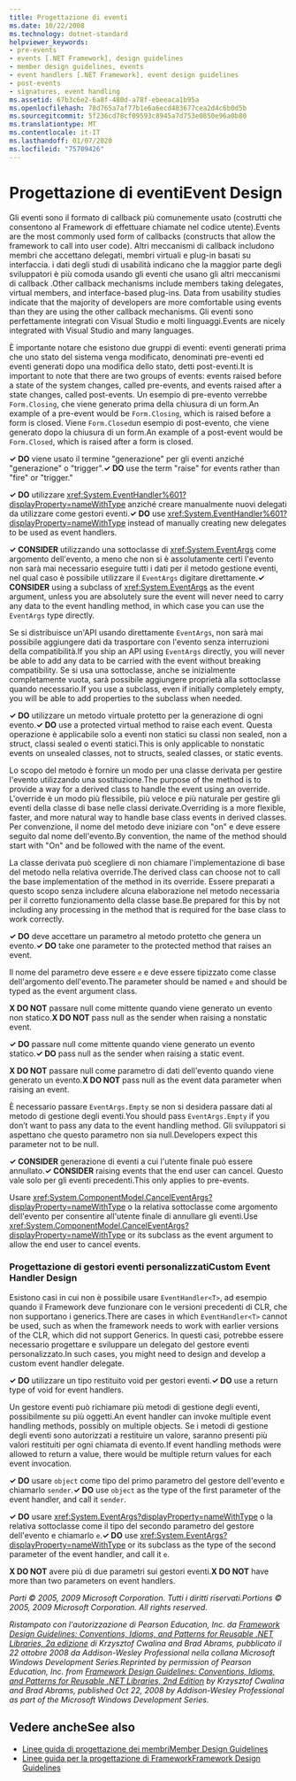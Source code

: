 ```yaml
---
title: Progettazione di eventi
ms.date: 10/22/2008
ms.technology: dotnet-standard
helpviewer_keywords:
- pre-events
- events [.NET Framework], design guidelines
- member design guidelines, events
- event handlers [.NET Framework], event design guidelines
- post-events
- signatures, event handling
ms.assetid: 67b3c6e2-6a8f-480d-a78f-ebeeaca1b95a
ms.openlocfilehash: 78d765a7af77b1e6a6ecd483677cea2d4c6b0d5b
ms.sourcegitcommit: 5f236cd78cf09593c8945a7d753e0850e96a0b80
ms.translationtype: MT
ms.contentlocale: it-IT
ms.lasthandoff: 01/07/2020
ms.locfileid: "75709426"
---
```

# <a name="event-design"></a><span data-ttu-id="0d009-102">Progettazione di eventi</span><span class="sxs-lookup"><span data-stu-id="0d009-102">Event Design</span></span>
<span data-ttu-id="0d009-103">Gli eventi sono il formato di callback più comunemente usato (costrutti che consentono al Framework di effettuare chiamate nel codice utente).</span><span class="sxs-lookup"><span data-stu-id="0d009-103">Events are the most commonly used form of callbacks (constructs that allow the framework to call into user code).</span></span> <span data-ttu-id="0d009-104">Altri meccanismi di callback includono membri che accettano delegati, membri virtuali e plug-in basati su interfaccia. i dati degli studi di usabilità indicano che la maggior parte degli sviluppatori è più comoda usando gli eventi che usano gli altri meccanismi di callback .</span><span class="sxs-lookup"><span data-stu-id="0d009-104">Other callback mechanisms include members taking delegates, virtual members, and interface-based plug-ins. Data from usability studies indicate that the majority of developers are more comfortable using events than they are using the other callback mechanisms.</span></span> <span data-ttu-id="0d009-105">Gli eventi sono perfettamente integrati con Visual Studio e molti linguaggi.</span><span class="sxs-lookup"><span data-stu-id="0d009-105">Events are nicely integrated with Visual Studio and many languages.</span></span>  
  
 <span data-ttu-id="0d009-106">È importante notare che esistono due gruppi di eventi: eventi generati prima che uno stato del sistema venga modificato, denominati pre-eventi ed eventi generati dopo una modifica dello stato, detti post-eventi.</span><span class="sxs-lookup"><span data-stu-id="0d009-106">It is important to note that there are two groups of events: events raised before a state of the system changes, called pre-events, and events raised after a state changes, called post-events.</span></span> <span data-ttu-id="0d009-107">Un esempio di pre-evento verrebbe `Form.Closing`, che viene generato prima della chiusura di un form.</span><span class="sxs-lookup"><span data-stu-id="0d009-107">An example of a pre-event would be `Form.Closing`, which is raised before a form is closed.</span></span> <span data-ttu-id="0d009-108">Viene `Form.Closed`un esempio di post-evento, che viene generato dopo la chiusura di un form.</span><span class="sxs-lookup"><span data-stu-id="0d009-108">An example of a post-event would be `Form.Closed`, which is raised after a form is closed.</span></span>  
  
 <span data-ttu-id="0d009-109">**✓ DO** viene usato il termine "generazione" per gli eventi anziché "generazione" o "trigger".</span><span class="sxs-lookup"><span data-stu-id="0d009-109">**✓ DO** use the term "raise" for events rather than "fire" or "trigger."</span></span>  
  
 <span data-ttu-id="0d009-110">**✓ DO** utilizzare <xref:System.EventHandler%601?displayProperty=nameWithType> anziché creare manualmente nuovi delegati da utilizzare come gestori eventi.</span><span class="sxs-lookup"><span data-stu-id="0d009-110">**✓ DO** use <xref:System.EventHandler%601?displayProperty=nameWithType> instead of manually creating new delegates to be used as event handlers.</span></span>  
  
 <span data-ttu-id="0d009-111">**✓ CONSIDER** utilizzando una sottoclasse di <xref:System.EventArgs> come argomento dell'evento, a meno che non si è assolutamente certi l'evento non sarà mai necessario eseguire tutti i dati per il metodo gestione eventi, nel qual caso è possibile utilizzare il `EventArgs` digitare direttamente.</span><span class="sxs-lookup"><span data-stu-id="0d009-111">**✓ CONSIDER** using a subclass of <xref:System.EventArgs> as the event argument, unless you are absolutely sure the event will never need to carry any data to the event handling method, in which case you can use the `EventArgs` type directly.</span></span>  
  
 <span data-ttu-id="0d009-112">Se si distribuisce un'API usando direttamente `EventArgs`, non sarà mai possibile aggiungere dati da trasportare con l'evento senza interruzioni della compatibilità.</span><span class="sxs-lookup"><span data-stu-id="0d009-112">If you ship an API using `EventArgs` directly, you will never be able to add any data to be carried with the event without breaking compatibility.</span></span> <span data-ttu-id="0d009-113">Se si usa una sottoclasse, anche se inizialmente completamente vuota, sarà possibile aggiungere proprietà alla sottoclasse quando necessario.</span><span class="sxs-lookup"><span data-stu-id="0d009-113">If you use a subclass, even if initially completely empty, you will be able to add properties to the subclass when needed.</span></span>  
  
 <span data-ttu-id="0d009-114">**✓ DO** utilizzare un metodo virtuale protetto per la generazione di ogni evento.</span><span class="sxs-lookup"><span data-stu-id="0d009-114">**✓ DO** use a protected virtual method to raise each event.</span></span> <span data-ttu-id="0d009-115">Questa operazione è applicabile solo a eventi non statici su classi non sealed, non a struct, classi sealed o eventi statici.</span><span class="sxs-lookup"><span data-stu-id="0d009-115">This is only applicable to nonstatic events on unsealed classes, not to structs, sealed classes, or static events.</span></span>  
  
 <span data-ttu-id="0d009-116">Lo scopo del metodo è fornire un modo per una classe derivata per gestire l'evento utilizzando una sostituzione.</span><span class="sxs-lookup"><span data-stu-id="0d009-116">The purpose of the method is to provide a way for a derived class to handle the event using an override.</span></span> <span data-ttu-id="0d009-117">L'override è un modo più flessibile, più veloce e più naturale per gestire gli eventi della classe di base nelle classi derivate.</span><span class="sxs-lookup"><span data-stu-id="0d009-117">Overriding is a more flexible, faster, and more natural way to handle base class events in derived classes.</span></span> <span data-ttu-id="0d009-118">Per convenzione, il nome del metodo deve iniziare con "on" e deve essere seguito dal nome dell'evento.</span><span class="sxs-lookup"><span data-stu-id="0d009-118">By convention, the name of the method should start with "On" and be followed with the name of the event.</span></span>  
  
 <span data-ttu-id="0d009-119">La classe derivata può scegliere di non chiamare l'implementazione di base del metodo nella relativa override.</span><span class="sxs-lookup"><span data-stu-id="0d009-119">The derived class can choose not to call the base implementation of the method in its override.</span></span> <span data-ttu-id="0d009-120">Essere preparati a questo scopo senza includere alcuna elaborazione nel metodo necessaria per il corretto funzionamento della classe base.</span><span class="sxs-lookup"><span data-stu-id="0d009-120">Be prepared for this by not including any processing in the method that is required for the base class to work correctly.</span></span>  
  
 <span data-ttu-id="0d009-121">**✓ DO** deve accettare un parametro al metodo protetto che genera un evento.</span><span class="sxs-lookup"><span data-stu-id="0d009-121">**✓ DO** take one parameter to the protected method that raises an event.</span></span>  
  
 <span data-ttu-id="0d009-122">Il nome del parametro deve essere `e` e deve essere tipizzato come classe dell'argomento dell'evento.</span><span class="sxs-lookup"><span data-stu-id="0d009-122">The parameter should be named `e` and should be typed as the event argument class.</span></span>  
  
 <span data-ttu-id="0d009-123">**X DO NOT** passare null come mittente quando viene generato un evento non statico.</span><span class="sxs-lookup"><span data-stu-id="0d009-123">**X DO NOT** pass null as the sender when raising a nonstatic event.</span></span>  
  
 <span data-ttu-id="0d009-124">**✓ DO** passare null come mittente quando viene generato un evento statico.</span><span class="sxs-lookup"><span data-stu-id="0d009-124">**✓ DO** pass null as the sender when raising a static event.</span></span>  
  
 <span data-ttu-id="0d009-125">**X DO NOT** passare null come parametro di dati dell'evento quando viene generato un evento.</span><span class="sxs-lookup"><span data-stu-id="0d009-125">**X DO NOT** pass null as the event data parameter when raising an event.</span></span>  
  
 <span data-ttu-id="0d009-126">È necessario passare `EventArgs.Empty` se non si desidera passare dati al metodo di gestione degli eventi.</span><span class="sxs-lookup"><span data-stu-id="0d009-126">You should pass `EventArgs.Empty` if you don’t want to pass any data to the event handling method.</span></span> <span data-ttu-id="0d009-127">Gli sviluppatori si aspettano che questo parametro non sia null.</span><span class="sxs-lookup"><span data-stu-id="0d009-127">Developers expect this parameter not to be null.</span></span>  
  
 <span data-ttu-id="0d009-128">**✓ CONSIDER** generazione di eventi a cui l'utente finale può essere annullato.</span><span class="sxs-lookup"><span data-stu-id="0d009-128">**✓ CONSIDER** raising events that the end user can cancel.</span></span> <span data-ttu-id="0d009-129">Questo vale solo per gli eventi precedenti.</span><span class="sxs-lookup"><span data-stu-id="0d009-129">This only applies to pre-events.</span></span>  
  
 <span data-ttu-id="0d009-130">Usare <xref:System.ComponentModel.CancelEventArgs?displayProperty=nameWithType> o la relativa sottoclasse come argomento dell'evento per consentire all'utente finale di annullare gli eventi.</span><span class="sxs-lookup"><span data-stu-id="0d009-130">Use <xref:System.ComponentModel.CancelEventArgs?displayProperty=nameWithType> or its subclass as the event argument to allow the end user to cancel events.</span></span>  
  
### <a name="custom-event-handler-design"></a><span data-ttu-id="0d009-131">Progettazione di gestori eventi personalizzati</span><span class="sxs-lookup"><span data-stu-id="0d009-131">Custom Event Handler Design</span></span>  
 <span data-ttu-id="0d009-132">Esistono casi in cui non è possibile usare `EventHandler<T>`, ad esempio quando il Framework deve funzionare con le versioni precedenti di CLR, che non supportano i generics.</span><span class="sxs-lookup"><span data-stu-id="0d009-132">There are cases in which `EventHandler<T>` cannot be used, such as when the framework needs to work with earlier versions of the CLR, which did not support Generics.</span></span> <span data-ttu-id="0d009-133">In questi casi, potrebbe essere necessario progettare e sviluppare un delegato del gestore eventi personalizzato.</span><span class="sxs-lookup"><span data-stu-id="0d009-133">In such cases, you might need to design and develop a custom event handler delegate.</span></span>  
  
 <span data-ttu-id="0d009-134">**✓ DO** utilizzare un tipo restituito void per gestori eventi.</span><span class="sxs-lookup"><span data-stu-id="0d009-134">**✓ DO** use a return type of void for event handlers.</span></span>  
  
 <span data-ttu-id="0d009-135">Un gestore eventi può richiamare più metodi di gestione degli eventi, possibilmente su più oggetti.</span><span class="sxs-lookup"><span data-stu-id="0d009-135">An event handler can invoke multiple event handling methods, possibly on multiple objects.</span></span> <span data-ttu-id="0d009-136">Se i metodi di gestione degli eventi sono autorizzati a restituire un valore, saranno presenti più valori restituiti per ogni chiamata di evento.</span><span class="sxs-lookup"><span data-stu-id="0d009-136">If event handling methods were allowed to return a value, there would be multiple return values for each event invocation.</span></span>  
  
 <span data-ttu-id="0d009-137">**✓ DO** usare `object` come tipo del primo parametro del gestore dell'evento e chiamarlo `sender`.</span><span class="sxs-lookup"><span data-stu-id="0d009-137">**✓ DO** use `object` as the type of the first parameter of the event handler, and call it `sender`.</span></span>  
  
 <span data-ttu-id="0d009-138">**✓ DO** usare <xref:System.EventArgs?displayProperty=nameWithType> o la relativa sottoclasse come il tipo del secondo parametro del gestore dell'evento e chiamarlo `e`.</span><span class="sxs-lookup"><span data-stu-id="0d009-138">**✓ DO** use <xref:System.EventArgs?displayProperty=nameWithType> or its subclass as the type of the second parameter of the event handler, and call it `e`.</span></span>  
  
 <span data-ttu-id="0d009-139">**X DO NOT** avere più di due parametri sui gestori eventi.</span><span class="sxs-lookup"><span data-stu-id="0d009-139">**X DO NOT** have more than two parameters on event handlers.</span></span>  
  
 <span data-ttu-id="0d009-140">*Parti © 2005, 2009 Microsoft Corporation. Tutti i diritti riservati.*</span><span class="sxs-lookup"><span data-stu-id="0d009-140">*Portions © 2005, 2009 Microsoft Corporation. All rights reserved.*</span></span>  
  
 <span data-ttu-id="0d009-141">*Ristampato con l'autorizzazione di Pearson Education, Inc. da [Framework Design Guidelines: Conventions, Idioms, and Patterns for Reusable .NET Libraries, 2a edizione](https://www.informit.com/store/framework-design-guidelines-conventions-idioms-and-9780321545619) di Krzysztof Cwalina and Brad Abrams, pubblicato il 22 ottobre 2008 da Addison-Wesley Professional nella collana Microsoft Windows Development Series.*</span><span class="sxs-lookup"><span data-stu-id="0d009-141">*Reprinted by permission of Pearson Education, Inc. from [Framework Design Guidelines: Conventions, Idioms, and Patterns for Reusable .NET Libraries, 2nd Edition](https://www.informit.com/store/framework-design-guidelines-conventions-idioms-and-9780321545619) by Krzysztof Cwalina and Brad Abrams, published Oct 22, 2008 by Addison-Wesley Professional as part of the Microsoft Windows Development Series.*</span></span>  
  
## <a name="see-also"></a><span data-ttu-id="0d009-142">Vedere anche</span><span class="sxs-lookup"><span data-stu-id="0d009-142">See also</span></span>

- [<span data-ttu-id="0d009-143">Linee guida di progettazione dei membri</span><span class="sxs-lookup"><span data-stu-id="0d009-143">Member Design Guidelines</span></span>](../../../docs/standard/design-guidelines/member.md)
- [<span data-ttu-id="0d009-144">Linee guida per la progettazione di Framework</span><span class="sxs-lookup"><span data-stu-id="0d009-144">Framework Design Guidelines</span></span>](../../../docs/standard/design-guidelines/index.md)
